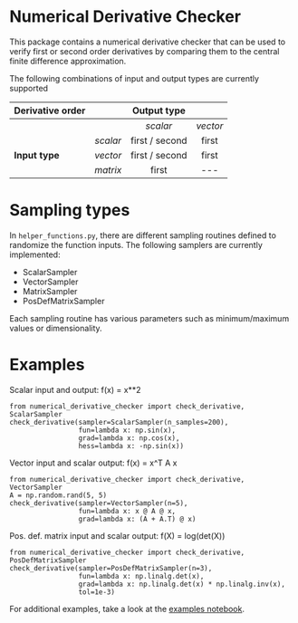 # Numerical Derivative Checker
This package contains a numerical derivative checker that can be used to verify first or second order derivatives by 
comparing them to the central finite difference approximation.

The following combinations of input and output types are currently supported

| Derivative order    |        |  Output type |        |
| -------------  |:------:|:----------------:|:------:|
|                |        | _scalar_           | _vector_ |
|                | _scalar_ | first / second     | first  |
| **Input type** | _vector_ | first / second     | first  |
|                | _matrix_ | first            | ---  |

# Sampling types
In ```helper_functions.py```, there are different sampling routines defined to randomize the function inputs. 
The following samplers are currently implemented:
- ScalarSampler
- VectorSampler
- MatrixSampler
- PosDefMatrixSampler

Each sampling routine has various parameters such as minimum/maximum values or dimensionality.

# Examples
 
Scalar input and output: f(x) = x**2
```
from numerical_derivative_checker import check_derivative, ScalarSampler
check_derivative(sampler=ScalarSampler(n_samples=200),
                 fun=lambda x: np.sin(x),
                 grad=lambda x: np.cos(x),
                 hess=lambda x: -np.sin(x))
```

Vector input and scalar output: f(x) = x^T A x
```
from numerical_derivative_checker import check_derivative, VectorSampler
A = np.random.rand(5, 5)
check_derivative(sampler=VectorSampler(n=5),
                 fun=lambda x: x @ A @ x,
                 grad=lambda x: (A + A.T) @ x)
```


Pos. def. matrix input and scalar output: f(X) = log(det(X))
```
from numerical_derivative_checker import check_derivative, PosDefMatrixSampler
check_derivative(sampler=PosDefMatrixSampler(n=3),
                 fun=lambda x: np.linalg.det(x),
                 grad=lambda x: np.linalg.det(x) * np.linalg.inv(x),
                 tol=1e-3)
```

For additional examples, take a look at the [examples notebook](examples.ipynb).
